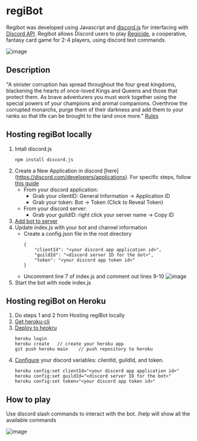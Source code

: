 # regiBot
Regibot was developed using Javascript and [discord.js](https://discord.js.org/#/) for interfacing with [Discord API](https://discord.com/developers/docs/intro). Regibot allows Discord users to play [Regicide](https://boardgamegeek.com/boardgame/307002/regicide), a cooperative, fantasy card game for 2-4 players, using discord text commands.

![image](https://lh3.googleusercontent.com/BCY3YYW78Yj_DJJklR7UeujxG8m0UScx2dT2ETK64elObNnsAwWRq_pSiwpVHnF-LWEMqMhbCM7We4-tpDJws4bkFWYEOALegYgQR59yDC8bly9M3ZwigtGZUtCE_Kwen8P0x40KqQKEQoyj2uWYIEy8iN8aQc-ooPUj5G1LejK2bLoA2rZdsWcCFVv_nnaiBbseqwzZyb1gH0Qte-hJOImqESVJYBZi6kr--MDfYRdaeXl5UvGcYEEBJRcNKSCsg6kjUiSjoHsG00EwqV8uTCw5lrZB6cSszOhW7rMVJ9RLlkMUbWVAfF_1NdZzrnEyEIFZBl5R7OVrPDsYnoW1FPz2pKTheZWRd3jT6yH8hyKfssqNfKRfXukSsBiG0a0f2VeQVcL5PRz2Q7MT49F96UjkSiYd4Dwj0gS-bVNDtgOIPRtaqjzkJSE7Wr1o_Jhkyo3kIPx8MAEecWcatnZli2WOJ2W1AgYkh4kYVtxag9WeT1h7Dv8b2nPE-Pxw4V3054kXiC4rINB0eX69Mdj5F_OcP1pTpbd0dikO6plbLesHno6q34d_sqd_XSeY-e5OXX6H6_iklHs-89rmb7xJOjeCZTpGVAlnNqf6-ju-UnYV5krihtQ_oH-pz3MnWkpMUoOG98E6mnDmgw-KWrz1iJNEJy3XiOoJ2wD2lQVqyFkJLHDBXZVgQnZg7_JEHHArH2SZn1Zs-Pkv53sLSUmBFE0=w475-h544-no?authuser=0)

## Description
"A sinister corruption has spread throughout the four great kingdoms, blackening the hearts of once-loved Kings and Queens and those that protect them. As brave adventurers you must work together using the special powers of your champions and animal companions. Overthrow the corrupted monarchs, purge them of their darkness
and add them to your ranks so that life can be brought to the land once more."
[Rules](https://www.badgersfrommars.com/assets/RegicideRulesA4.pdf)

## Hosting regiBot locally
1. Intall discord.js
    ```
    npm install discord.js
    ```
2. Create a New Application in discord [here] (https://discord.com/developers/applications). For specific steps, follow [this guide](https://discordjs.guide/preparations/setting-up-a-bot-application.html)
    - From your discord application:
        - Grab your clientID: General Information -> Application ID
        - Grab your token: Bot -> Token (Click to Reveal Token)
    - From your discord server:
        - Grab your guildID: right click your server name -> Copy ID
3. [Add bot to server](https://discordjs.guide/preparations/adding-your-bot-to-servers.html#bot-invite-links)
4. Update index.js with your bot and channel information
    - Create a config.json file in the root directory
        ```
        {
            "clientId": "<your discord app application id>",
            "guildId": "<discord server ID for the bot>",
            "token": "<your discord app token id>"
        }
        ```
    - Uncomment line 7 of index.js and comment out lines 9-10
    ![image](https://lh3.googleusercontent.com/RVqAg7Cy_KD264FHYdAKziSdMq4iwnKn5OVKlY3MGlBXdzIBz9-TkXZIcF2dETo5lKwZeQv4mrkmpMm2hqwuWBMWYsVIPzjCiaVLMlQECJDb_apPsU7EzIi4SSLBZ9nNlrubDraUQYkYsZhUnKYYXmvei3nx-68fs_9dK9YgCoh681gPIetDxVOk6Iyd1G_94HBMUSeAUHstgKoAtaJj2V7ePjgSqY8EMkwDB58Ui3w4g3aICsy1tFEhsakfv-guFkE11021Zg0eF5RsHT1lV8RID_f-CgiMz92UhN9lqWmJ_bK53E6iWUjGMDQ4vCoU93uXxnMpx8_k2yLFecyZqZjLSRCj1aJcZXWazgVVPahkKgJ3WJQNaiHJt-20aZ7ngUIwPysabPFjKehqyiwI2Tap7VF-B_0QUoyHuSNVauunS83cw5A9Lbr-1dntqAquzSXu9C7L6D7uK96qRoAA3Ywh7dDVCbpMA-43OK8BvXF2u0Vv2-baoW2W1eNQ2mOwfUfDiESo93oJvkf-XV_yw3Ry2as_4gSrG76Kw5oMsoVUmqov-ajFi-AM-NZtopV4xWQVIzptRRzkP3D-asRKeLiTbdHNrcZOWdcNcthF-yHJ3HdPAPXIxIJPcmstEGwy8g_Qpw_pSDnvT9c7nmCj-CfBFJerg7jOCI98LDMD70oBFzMGpnUpbL3PMIyhmIN_5T6om-zvw5z05IYx-QHfziw=w607-h192-no?authuser=0)
4. Start the bot with node index.js

## Hosting regiBot on Heroku
1. Do steps 1 and 2 from Hosting regiBot locally
2. [Get heroku-cli](https://devcenter.heroku.com/articles/heroku-cli)
3. [Deploy to heokru](https://devcenter.heroku.com/articles/deploying-nodejs#deploy-your-application-to-heroku)
    ```
    heroku login
    heroku create   // create your heroku app
    git push heroku main    // push repository to heroku
    ```
4. [Configure](https://devcenter.heroku.com/articles/config-vars#managing-config-vars) your discord variables: clientId, guildId, and token.
    ```
    heroku config:set clientId="<your discord app application id>"
    heroku config:set guildId="<discord server ID for the bot>"
    heroku config:set token="<your discord app token id>"
    ```

## How to play
Use discord slash commands to interact with the bot.
/help will show all the available commands

![image](https://lh3.googleusercontent.com/B8Gm-j9EHCEMoefuVhRRxhXNM7bWvMKCvzvKwIrhMtMjCNxThcREZt0EOCLmymb2CmQZRW53lcgx2pjWV8tyoUy3Ap1EvscOVcikpc7otbmcY5Xtlo4bDwlPmeDAS90kQKYxLdhBDwTW1JnvJ1s50XQ0lKozGOUzq4glg4xppHbPtmYbRAwTGTbwqI6qhefl-dkPGYu08D_mr9dKy4S7YlMUe5mGrz7147HriE5ouIq7XyvbwY3RqjB27gfI1ZzAjRExOVfQlnw3EA6ZsiPHMjvoTbNcTCkkyR0E64wae5q1qsfJok5sRChKxr7xZ3bzd7JRivFti7WI01Hk43LHE4Nt-Lm9wOalPARgKdzjJWaKh_xmYK6jFeIZdXyMGmL1fLEIe7jzMBGby0O6JEjHf80m-Q6C0jukioos1Xilf-DtVTTiFsQ-rwaY7CwgCnf8PKtAb3yEGA6C2-ST2bb3EvTJ41MT8LLv9NhKqmE6qRBHsIpSEaPaQ4uewC2MATjZXWms5uO39MEyXDOt9yqw02drdNS0Zz2e-vDVazcBo6UJPeqFvd8ACww_VDk_ZI-Q0tpAukPnGIJZpTEy3feLa_piiEk-MoStfS2H-vD4tWfz8H56juLzC5pYyMs1--9oIhIiqXaSySvbWW9hmoufP0SDPMIb42D6xILvgHfCsbEd-w0Wa37fZxAfNwFQYgJPVQnc_hhWhWrsoSGb-OC-sNQ=w482-h655-no?authuser=0)